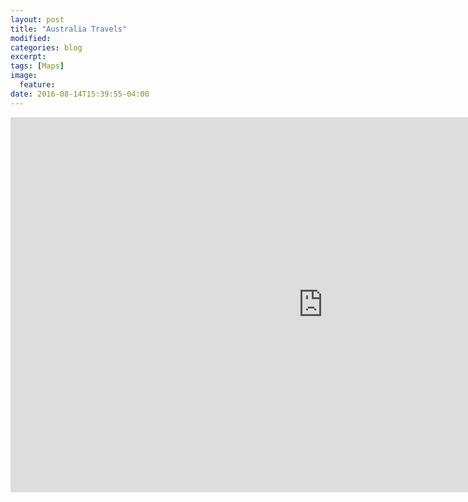 ```yaml
---
layout: post
title: "Australia Travels"
modified:
categories: blog
excerpt:
tags: [Maps]
image:
  feature:
date: 2016-08-14T15:39:55-04:00
---
```


<iframe width="1000" height="600" src="https://cdn.rawgit.com/vincentpham1991/66d2c903af48648704c8053263bffad4/raw/98c03b625c6e0ab6a8e46346a343ba7bf04cd9ab/index.html" frameborder="0" scrolling="no" ></iframe>
